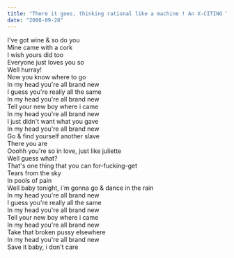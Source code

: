 ```yaml
---
title: "There it goes, thinking rational like a machine ! An X-CITING Taste with a slight smell of DANGER !"
date: "2008-09-28"
---
```


I've got wine & so do you  
Mine came with a cork  
I wish yours did too  
Everyone just loves you so  
Well hurray!  
Now you know where to go  
In my head you're all brand new  
I guess you're really all the same  
In my head you're all brand new  
Tell your new boy where i came  
In my head you're all brand new  
I just didn't want what you gave  
In my head you're all brand new  
Go & find yourself another slave  
There you are  
Ooohh you're so in love, just like juliette  
Well guess what?  
That's one thing that you can for-fucking-get  
Tears from the sky  
In pools of pain  
Well baby tonight, i'm gonna go & dance in the rain  
In my head you're all brand new  
I guess you're really all the same  
In my head you're all brand new  
Tell your new boy where i came  
In my head you're all brand new  
Take that broken pussy elsewhere  
In my head you're all brand new  
Save it baby, i don't care
